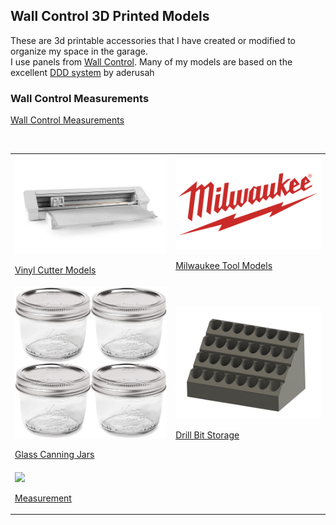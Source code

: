 ## Wall Control 3D Printed Models

These are 3d printable accessories that I have created or modified to organize my space in the garage.<br>
I use panels from <a href="http://www.wallcontrol.com">Wall Control</a>.
Many of my models are based on the excellent [DDD system](https://github.com/aderusha/DDD-Printable-Wall-Control-System)  by aderusah<br>

### Wall Control Measurements
<a href="About/README.md">Wall Control Measurements</a>
<br>

<br>
<table>
    <tr>
        <td>
            <a href="Vinyl/README.md">
                <img src="Vinyl/SilhouetteCameo4Pro.jpg" width="400"/>
                <p>Vinyl Cutter Models</p>
            </a>
        </td>
        <td>
            <a href="MilwaukeeM12/README.md">
                <img src="MilwaukeeM12/MilwaukeeLogo.png" width="400"/>
                <p>Milwaukee Tool Models</p>
            </a>
        </td>
    </tr>
    <tr>
        <td>
            <a href="Jars/README.md">
                <img src="Jars/WideMouthJars.jpg" width="400"/>
                <p>Glass Canning Jars</p>
            </a>
        </td>
        <td>
            <a href="Bits/README.md" width="400"/>
                <img src="Bits/DrillBitHolder.png" width="400">
                <p>Drill Bit Storage</p>
            </a>
        </td>
    </tr>
    <tr>
        <td>               
            <a href="Measure/README.md" width="400"/>
                <img src="../Images/measure.jpeg" width="400">
                <p>Measurement</p>
            </a>
        </td>
    </tr>
</table>
